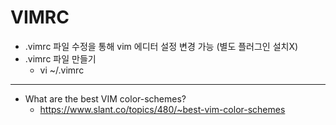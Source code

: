 # VIMRC
- .vimrc 파일 수정을 통해 vim 에디터 설정 변경 가능 (별도 플러그인 설치X)
- .vimrc 파일 만들기
  - vi ~/.vimrc

---
- What are the best VIM color-schemes?
  - https://www.slant.co/topics/480/~best-vim-color-schemes
